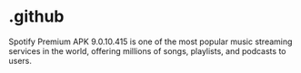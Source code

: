 # .github
Spotify Premium APK 9.0.10.415 is one of the most popular music streaming services in the world, offering millions of songs, playlists, and podcasts to users.
